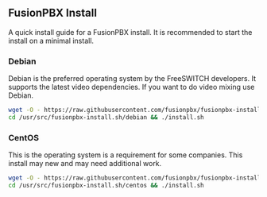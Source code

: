 
FusionPBX Install
--------------------------------------
A quick install guide for a FusionPBX install. It is recommended to start the install on a minimal install.


### Debian
Debian is the preferred operating system by the FreeSWITCH developers. 
It supports the latest video dependencies. If you want to do video mixing use Debian.

```sh
wget -O - https://raw.githubusercontent.com/fusionpbx/fusionpbx-install.sh/master/pre-install.sh | sh
cd /usr/src/fusionpbx-install.sh/debian && ./install.sh
```

### CentOS
This is the operating system is a requirement for some companies. This install may new and may need additional work.

```sh
wget -O - https://raw.githubusercontent.com/fusionpbx/fusionpbx-install.sh/master/pre-install.sh | sh
cd /usr/src/fusionpbx-install.sh/centos && ./install.sh
```
